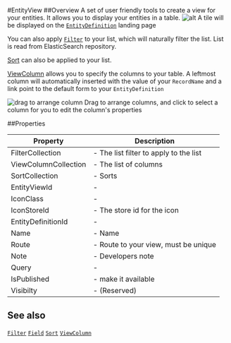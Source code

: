 #EntityView
##Overview
A set of user friendly tools to create a view for your entities. It allows you to display your entities in a table.
![alt](http://i.imgur.com/AWNnB9i.png)
A tile will be displayed on the [`EntityDefinition`](EntityDefinition.html) landing page

You can also apply [`Filter`](Filter.html) to your list, which will naturally filter the list. List is read from ElasticSearch repository.

[Sort](Sort.html) can also be applied to your list.

[ViewColumn](ViewColumn.html) allows you to specify the columns to your table. A leftmost column will automatically inserted with the value of your `RecordName` and a link point to the default form to your `EntityDefinition`

![drag to arrange column](http://i.imgur.com/QWr9y94.png)
Drag to arrange columns, and click to select a column for you to edit the column's properties

##Properties
<table class="table table-condensed table-bordered">
    <thead>
<tr>
<th>Property</th>
<th>Description</th>
</tr>
</thead>
<tbody>
<tr><td>FilterCollection</td><td> - The list filter to apply to the list</td></tr>
<tr><td>ViewColumnCollection</td><td> - The list of columns</td></tr>
<tr><td>SortCollection</td><td> - Sorts</td></tr>
<tr><td>EntityViewId</td><td> - </td></tr>
<tr><td>IconClass</td><td> - </td></tr>
<tr><td>IconStoreId</td><td> - The store id for the icon </td></tr>
<tr><td>EntityDefinitionId</td><td> - </td></tr>
<tr><td>Name</td><td> - Name</td></tr>
<tr><td>Route</td><td> - Route to your view, must be unique</td></tr>
<tr><td>Note</td><td> - Developers note</td></tr>
<tr><td>Query</td><td> - </td></tr>
<tr><td>IsPublished</td><td> - make it available</td></tr>
<tr><td>Visibilty</td><td> - (Reserved)</td></tr>
</tbody></table>



## See also
[`Filter`](Filter.html)
[`Field`](Field.html)
[`Sort`](Sort.html)
[`ViewColumn`](ViewColumn.html)